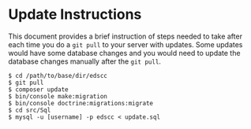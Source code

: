 # Update Instructions
This document provides a brief instruction of steps needed to take after each time you do a `git pull` to your server with updates. Some updates would have some database changes and you would need to update the database changes manually after the `git pull`.
```
$ cd /path/to/base/dir/edscc
$ git pull
$ composer update
$ bin/console make:migration
$ bin/console doctrine:migrations:migrate
$ cd src/Sql
$ mysql -u [username] -p edscc < update.sql
```